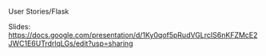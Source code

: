 User Stories/Flask

Slides:
https://docs.google.com/presentation/d/1Ky0qof5pRudVGLrcIS6nKFZMcE2JWC1E6UTrdrlqLGs/edit?usp=sharing
